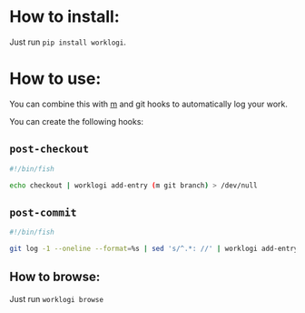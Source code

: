 # How to install:

Just run `pip install worklogi`.

# How to use:

You can combine this with [m](https://github.com/jmlopez-rod/m) and git hooks to 
automatically log your work.

You can create the following hooks:

## `post-checkout`


```bash
#!/bin/fish

echo checkout | worklogi add-entry (m git branch) > /dev/null
```

## `post-commit`


```bash
#!/bin/fish

git log -1 --oneline --format=%s | sed 's/^.*: //' | worklogi add-entry (m git branch)
```

## How to browse:

Just run `worklogi browse`
